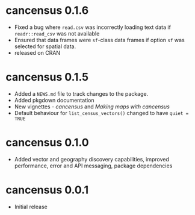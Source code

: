 # cancensus 0.1.6

* Fixed a bug where `read.csv` was incorrectly loading text data if `readr::read_csv` was not available 
* Ensured that data frames were `sf`-class data frames if option `sf` was selected for spatial data. 
* released on CRAN

# cancensus 0.1.5

* Added a `NEWS.md` file to track changes to the package.
* Added pkgdown documentation
* New vignettes - _cancensus_ and _Making maps with cancensus_
* Default behaviour for `list_census_vectors()` changed to have `quiet = TRUE`

# cancensus 0.1.0

* Added vector and geography discovery capabilities, improved performance, error and API messaging, package dependencies

# cancensus 0.0.1

* Initial release
